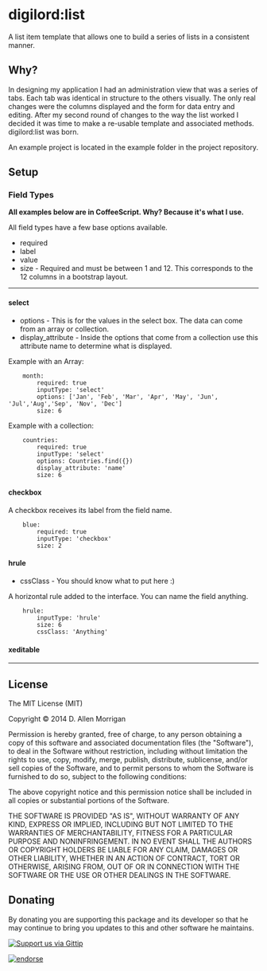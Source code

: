 digilord:list
=======

A list item template that allows one to build a series of lists in a consistent manner.

## Why?
In designing my application I had an administration view that was a series of tabs.  Each tab was identical in structure to the others visually.  The only real changes were the columns displayed and the form for data entry and editing.  After my second round of changes to the way the list worked I decided it was time to make a re-usable template and associated methods.  digilord:list was born.

An example project is located in the example folder in the project repository.

## Setup


### Field Types
__All examples below are in CoffeeScript. Why? Because it's what I use.__

All field types have a few base options available.

 - required
 - label
 - value
 - size - Required and must be between 1 and 12. This corresponds to the 12 columns in a bootstrap layout.
 
---

#### select
 - options - This is for the values in the select box. The data can come from an array or collection.
 - display_attribute - Inside the options that come from a collection use this attribute name to determine what is displayed.
 
Example with an Array:

```
	month:
        required: true
        inputType: 'select'
        options: ['Jan', 'Feb', 'Mar', 'Apr', 'May', 'Jun', 'Jul','Aug','Sep', 'Nov', 'Dec']
        size: 6
```

Example with a collection:

```
	countries:
        required: true
        inputType: 'select'
        options: Countries.find({})
        display_attribute: 'name'        
        size: 6
```

#### checkbox
A checkbox receives its label from the field name.

```
	blue:
        required: true
        inputType: 'checkbox'
        size: 2
```

#### hrule
 - cssClass - You should know what to put here :)

A horizontal rule added to the interface. You can name the field anything. 

```
	hrule:
		inputType: 'hrule'
		size: 6
		cssClass: 'Anything'
```

#### xeditable



---
## License
The MIT License (MIT)

Copyright &copy; 2014 D. Allen Morrigan

Permission is hereby granted, free of charge, to any person obtaining a copy of
this software and associated documentation files (the "Software"), to deal in
the Software without restriction, including without limitation the rights to
use, copy, modify, merge, publish, distribute, sublicense, and/or sell copies of
the Software, and to permit persons to whom the Software is furnished to do so,
subject to the following conditions:

The above copyright notice and this permission notice shall be included in all
copies or substantial portions of the Software.

THE SOFTWARE IS PROVIDED "AS IS", WITHOUT WARRANTY OF ANY KIND, EXPRESS OR
IMPLIED, INCLUDING BUT NOT LIMITED TO THE WARRANTIES OF MERCHANTABILITY, FITNESS
FOR A PARTICULAR PURPOSE AND NONINFRINGEMENT. IN NO EVENT SHALL THE AUTHORS OR
COPYRIGHT HOLDERS BE LIABLE FOR ANY CLAIM, DAMAGES OR OTHER LIABILITY, WHETHER
IN AN ACTION OF CONTRACT, TORT OR OTHERWISE, ARISING FROM, OUT OF OR IN
CONNECTION WITH THE SOFTWARE OR THE USE OR OTHER DEALINGS IN THE SOFTWARE.

## Donating
By donating you are supporting this package and its developer so that he may continue to bring you updates to this and other software he maintains.

[![Support us via Gittip][gittip-badge]][digilord]

[gittip-badge]: https://rawgithub.com/digilord/gittip-badge/master/dist/gittip.png
[digilord]: https://www.gittip.com/digilord/

[![endorse](https://api.coderwall.com/digilord/endorsecount.png)](https://coderwall.com/digilord)

